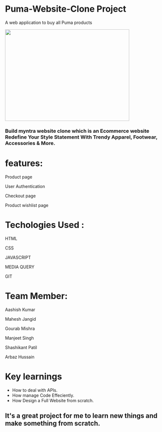 


# Puma-Website-Clone Project
<p>A web application to buy all Puma products</p>
<img src="https://aashishkumar321.netlify.app/images/projects/puma.gif" width="90%" height="300" align="center"/>
<h3>Build myntra website clone which is an Ecommerce website Redefine Your Style Statement With Trendy Apparel, Footwear, Accessories & More. </h3>


# features:
<p>Product page</p>
<p>User Authentication</p>
<p>Checkout page</p>
<p>Product wishlist page</p>

# Techologies Used :

   <p> HTML</p>
    <p>CSS</p>
    <p>JAVASCRIPT</p>
    <p>MEDIA QUERY</p>
    <p>GIT</p>

# Team Member:
<p>Aashish Kumar</p>
<p>Mahesh Jangid</p>
<p>Gourab Mishra</p>
<p>Manjeet Singh</p>
<p>Shashikant Patil</p>
<p>Arbaz Hussain</p>


# Key learnings

- How to deal with APIs.
- How manage Code  Effeciently.
- How Design  a Full Website from scratch.

<h2>It's a great project for me to  learn new things  and make something from scratch.</h2>
